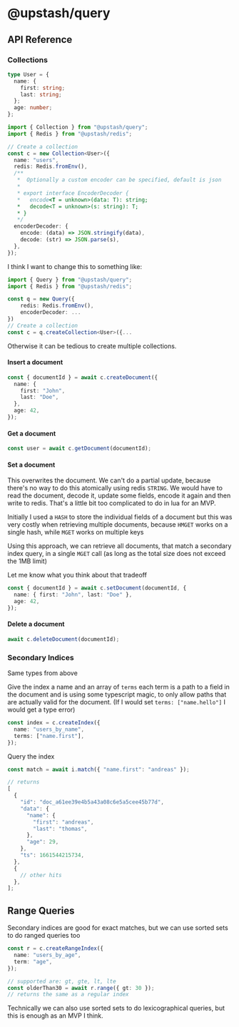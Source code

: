 # @upstash/query

## API Reference

### Collections

```ts
type User = {
  name: {
    first: string;
    last: string;
  };
  age: number;
};

import { Collection } from "@upstash/query";
import { Redis } from "@upstash/redis";

// Create a collection
const c = new Collection<User>({
  name: "users",
  redis: Redis.fromEnv(),
  /**
   *  Optionally a custom encoder can be specified, default is json
   *
   * export interface EncoderDecoder {
   *   encode<T = unknown>(data: T): string;
   *   decode<T = unknown>(s: string): T;
   * }
   */
  encoderDecoder: {
    encode: (data) => JSON.stringify(data),
    decode: (str) => JSON.parse(s),
  },
});
```

I think I want to change this to something like:

```ts
import { Query } from "@upstash/query";
import { Redis } from "@upstash/redis";

const q = new Query({
    redis: Redis.fromEnv(),
    encoderDecoder: ...
})
// Create a collection
const c = q.createCollection<User>({...
```

Otherwise it can be tedious to create multiple collections.

#### Insert a document

```ts
const { documentId } = await c.createDocument({
  name: {
    first: "John",
    last: "Doe",
  },
  age: 42,
});
```

#### Get a document

```ts
const user = await c.getDocument(documentId);
```

#### Set a document

This overwrites the document. We can't do a partial update, because there's no
way to do this atomically using redis `STRING`. We would have to read the
document, decode it, update some fields, encode it again and then write to
redis. That's a little bit too complicated to do in lua for an MVP.

Initially I used a `HASH` to store the individual fields of a document but this
was very costly when retrieving multiple documents, because `HMGET` works on a
single hash, while `MGET` works on multiple keys

Using this approach, we can retrieve all documents, that match a secondary index
query, in a single `MGET` call (as long as the total size does not exceed the
1MB limit)

Let me know what you think about that tradeoff

```ts
const { documentId } = await c.setDocument(documentId, {
  name: { first: "John", last: "Doe" },
  age: 42,
});
```

#### Delete a document

```ts
await c.deleteDocument(documentId);
```

### Secondary Indices

Same types from above

Give the index a name and an array of `terms` each term is a path to a field in
the document and is using some typescript magic, to only allow paths that are
actually valid for the document. (If I would set `terms: ["name.hello"]` I would
get a type error)

```ts
const index = c.createIndex({
  name: "users_by_name",
  terms: ["name.first"],
});
```

Query the index

```ts
const match = await i.match({ "name.first": "andreas" });

// returns
[
  {
    "id": "doc_a61ee39e4b5a43a08c6e5a5cee45b77d",
    "data": {
      "name": {
        "first": "andreas",
        "last": "thomas",
      },
      "age": 29,
    },
    "ts": 1661544215734,
  },
  {
    // other hits
  },
];
```

## Range Queries

Secondary indices are good for exact matches, but we can use sorted sets to do
ranged queries too

```ts
const r = c.createRangeIndex({
  name: "users_by_age",
  term: "age",
});

// supported are: gt, gte, lt, lte
const olderThan30 = await r.range({ gt: 30 });
// returns the same as a regular index
```

Technically we can also use sorted sets to do lexicographical queries, but this
is enough as an MVP I think.
